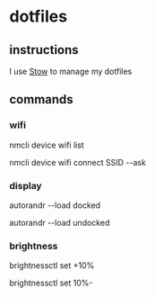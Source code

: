 # dotfiles

## instructions

I use [Stow](https://www.gnu.org/software/stow/manual/stow.html) to manage my dotfiles

## commands

### wifi

nmcli device wifi list

nmcli device wifi connect SSID --ask

### display

autorandr --load docked

autorandr --load undocked

### brightness

brightnessctl set +10%

brightnessctl set 10%-
